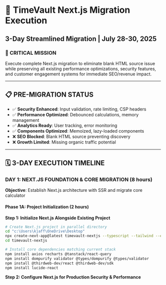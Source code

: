 # 🚀 TimeVault Next.js Migration Execution
## 3-Day Streamlined Migration | July 28-30, 2025

### 🎯 **CRITICAL MISSION**
Execute complete Next.js migration to eliminate blank HTML source issue while preserving all existing performance optimizations, security features, and customer engagement systems for immediate SEO/revenue impact.

---

## 📋 **PRE-MIGRATION STATUS**
- ✅ **Security Enhanced**: Input validation, rate limiting, CSP headers
- ✅ **Performance Optimized**: Debounced calculations, memory management
- ✅ **Analytics Ready**: User tracking, error monitoring
- ✅ **Components Optimized**: Memoized, lazy-loaded components
- ❌ **SEO Blocked**: Blank HTML source preventing discovery
- ❌ **Growth Limited**: Missing organic traffic potential

---

## 🗓 **3-DAY EXECUTION TIMELINE**

### **DAY 1: NEXT.JS FOUNDATION & CORE MIGRATION** (8 hours)
**Objective**: Establish Next.js architecture with SSR and migrate core calculator

#### **Phase 1A: Project Initialization** (2 hours)

**Step 1: Initialize Next.js Alongside Existing Project**
```bash
# Create Next.js project in parallel directory
cd "c:\Users\kjaff\OneDrive\Desktop"
npx create-next-app@latest timevault-nextjs --typescript --tailwind --eslint --app --src-dir --import-alias "@/*"
cd timevault-nextjs

# Install core dependencies matching current stack
npm install axios recharts @tanstack/react-query
npm install dompurify validator @types/dompurify @types/validator
npm install @thirdweb-dev/react @thirdweb-dev/sdk
npm install lucide-react
```

**Step 2: Configure Next.js for Production Security & Performance**

